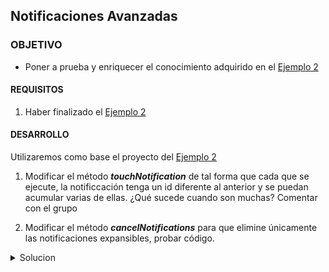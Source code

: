 ## Notificaciones Avanzadas

### OBJETIVO 

- Poner a prueba y enriquecer el conocimiento adquirido en el [Ejemplo 2](../Ejemplo-02)

#### REQUISITOS 

1. Haber finalizado el [Ejemplo 2](../Ejemplo-02)

#### DESARROLLO

Utilizaremos como base el proyecto del [Ejemplo 2](../Ejemplo-02)

1. Modificar el método ***touchNotification*** de tal forma que cada que se ejecute, la notificcación tenga un id diferente al anterior y se puedan acumular varias de ellas. ¿Qué sucede cuando son muchas? Comentar con el grupo

2. Modificar el método ***cancelNotifications*** para que elimine únicamente las notificaciones expansibles, probar código.

<details>
	<summary>Solucion</summary>
	
Reemplazar el método ***cancelAll()*** por:
```kotlin
cancel(<id_de_la_notificación>)
```

3. Cambiar la prioridad de la notificación expandable por PRIORITY_MAX y luego por PRIORITY_LOW ¿Qué diferencias notas? Experimentar con los otros niveles.
